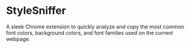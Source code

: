 # StyleSniffer

A sleek Chrome extension to quickly analyze and copy the most common font colors, background colors, and font families used on the current webpage.
